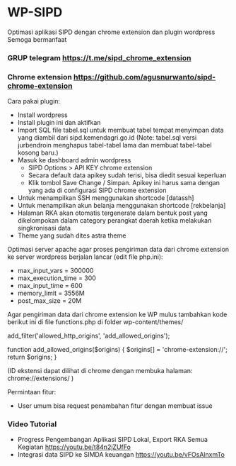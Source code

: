 # WP-SIPD
Optimasi aplikasi SIPD dengan chrome extension dan plugin wordpress
Semoga bermanfaat

### GRUP telegram https://t.me/sipd_chrome_extension

### Chrome extension https://github.com/agusnurwanto/sipd-chrome-extension

Cara pakai plugin:
- Install wordpress
- Install plugin ini dan aktifkan
- Import SQL file tabel.sql untuk membuat tabel tempat menyimpan data yang diambil dari sipd.kemendagri.go.id
  (Note: tabel.sql versi jurbendroin menghapus tabel-tabel lama dan membuat tabel-tabel kosong baru.)
- Masuk ke dashboard admin wordpress
	- SIPD Options > API KEY chrome extension
	- Secara default data apikey sudah terisi, bisa diedit sesuai keperluan
	- Klik tombol Save Change / Simpan. Apikey ini harus sama dengan yang ada di configurasi SIPD chrome extension
- Untuk menampilkan SSH menggunakan shortcode [datassh]
- Untuk menampilkan akun belanja menggunakan shortcode [rekbelanja]
- Halaman RKA akan otomatis tergenerate dalam bentuk post yang dikelompokan dalam category perangkat daerah ketika melakukan singkronisasi data
- Theme yang sudah dites astra theme

Optimasi server apache agar proses pengiriman data dari chrome extension ke server wordpress berjalan lancar (edit file php.ini):
- max_input_vars = 300000
- max_execution_time = 300
- max_input_time = 600
- memory_limit = 3556M
- post_max_size = 20M

Agar pengiriman data dari chrome extension ke WP mulus tambahkan kode berikut ini di file functions.php di folder wp-content/themes/<nama tema yg digunakan>

add_filter('allowed_http_origins', 'add_allowed_origins');

function add_allowed_origins($origins) {
    $origins[] = 'chrome-extension://<ID ekstensi>';
    return $origins;
}

(ID ekstensi dapat dilihat di chrome dengan membuka halaman: chrome://extensions/ )

Permintaan fitur:
- User umum bisa request penambahan fitur dengan membuat issue

### Video Tutorial 

- Progress Pengembangan Aplikasi SIPD Lokal, Export RKA Semua Kegiatan https://youtu.be/t84n2jZUfFo
- Integrasi data SIPD ke SIMDA keuangan https://youtu.be/vFOsAlnxmTo